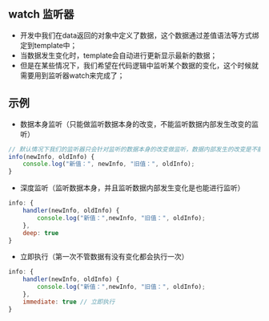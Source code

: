 ## watch 监听器
+ 开发中我们在data返回的对象中定义了数据，这个数据通过差值语法等方式绑定到template中；
+ 当数据发生变化时，template会自动进行更新显示最新的数据；
+ 但是在某些情况下，我们希望在代码逻辑中监听某个数据的变化，这个时候就需要用到监听器watch来完成了；

## 示例
+ 数据本身监听（只能做监听数据本身的改变，不能监听数据内部发生改变的监听）
```javascript
// 默认情况下我们的监听器只会针对监听的数据本身的改变做监听，数据内部发生的改变是不能被监听的
info(newInfo, oldInfo) {
    console.log("新值：", newInfo, "旧值：", oldInfo);
}
```
+ 深度监听（监听数据本身，并且监听数据内部发生变化是也能进行监听）
```javascript
info: {
    handler(newInfo, oldInfo) {
        console.log("新值：",newInfo, "旧值：", oldInfo);
    },
    deep: true
}
```
+ 立即执行（第一次不管数据有没有变化都会执行一次）
```javascript
info: {
    handler(newInfo, oldInfo) {
        console.log("新值：",newInfo, "旧值：", oldInfo);
    },
    immediate: true // 立即执行
}
```